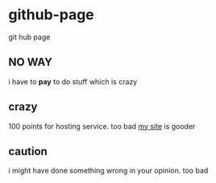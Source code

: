# github-page
git hub page
## NO WAY
i have to **pay** to do stuff which is crazy
## crazy
100 points for hosting service. too bad [my site](ldlda.com/about) is gooder
## caution
i might have done something wrong in your opinion. too bad
